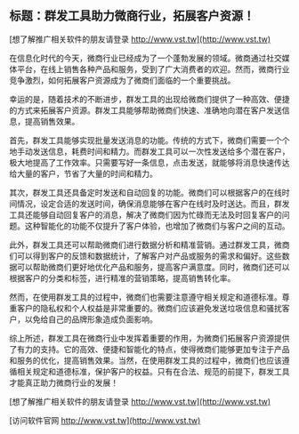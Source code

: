 ## **标题：群发工具助力微商行业，拓展客户资源！**

[想了解推广相关软件的朋友请登录 http://www.vst.tw](http://www.vst.tw)

在信息化时代的今天，微商行业已经成为了一个蓬勃发展的领域。微商通过社交媒体平台，在线上销售各种产品和服务，受到了广大消费者的欢迎。然而，微商行业竞争激烈，如何拓展客户资源成为了微商们面临的一个重要挑战。

幸运的是，随着技术的不断进步，群发工具的出现给微商们提供了一种高效、便捷的方式来拓展客户资源。群发工具能够帮助微商们快速、准确地向潜在客户发送信息，提高销售效果。

首先，群发工具能够实现批量发送消息的功能。传统的方式下，微商们需要一个个地手动发送信息，耗费时间和精力。而群发工具可以一次性发送给多个潜在客户，极大地提高了工作效率。只需要写好一条信息，点击发送，就能够将消息快速传达给大量的客户，节省了大量的时间和精力。

其次，群发工具还具备定时发送和自动回复的功能。微商们可以根据客户的在线时间情况，设定合适的发送时间，确保消息能够在客户在线时及时送达。而且，群发工具还能够自动回复客户的消息，解决了微商们因为忙碌而无法及时回复客户的问题。这种智能化的功能不仅提升了客户体验，也增加了微商们与客户之间的互动。

此外，群发工具还可以帮助微商们进行数据分析和精准营销。通过群发工具，微商们可以得到客户的反馈和数据统计，了解客户对产品或服务的需求和偏好。这些数据可以帮助微商们更好地优化产品和服务，提高客户满意度。同时，微商们还可以根据客户的分类和标签，进行精准的营销策略，提高销售转化率。

然而，在使用群发工具的过程中，微商们也需要注意遵守相关规定和道德标准。尊重客户的隐私权和个人权益是非常重要的。微商们应该避免发送垃圾信息和骚扰客户，以免给自己的品牌形象造成负面影响。

综上所述，群发工具在微商行业中发挥着重要的作用，为微商们拓展客户资源提供了有力的支持。它的高效、便捷和智能化的特点，使得微商们能够更加专注于产品和服务的优化，提高销售效果。当然，在使用群发工具的过程中，微商们也应该遵循相关规定和道德标准，保护客户的权益。只有在合法、规范的前提下，群发工具才能真正助力微商行业的发展！

[想了解推广相关软件的朋友请登录 http://www.vst.tw](http://www.vst.tw)


[访问软件官网 http://www.vst.tw](http://www.vst.tw)
